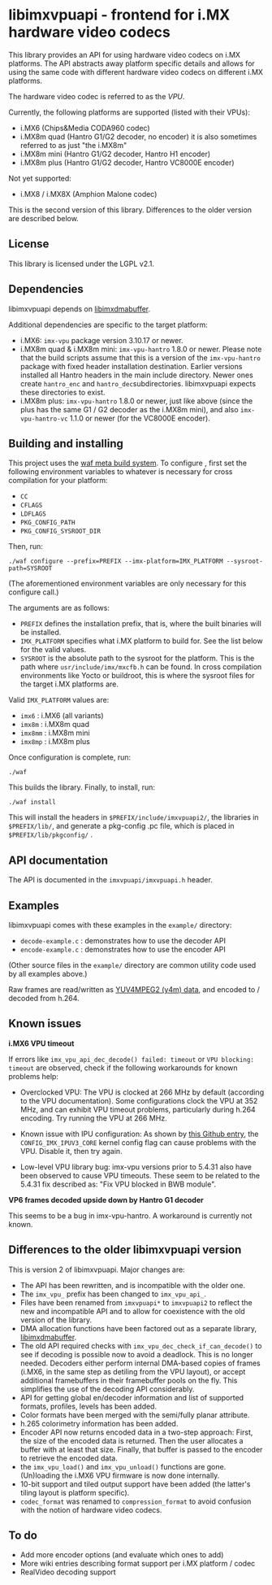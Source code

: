 libimxvpuapi - frontend for i.MX hardware video codecs
======================================================

This library provides an API for using hardware video codecs on i.MX platforms.
The API abstracts away platform specific details and allows for using the same
code with different hardware video codecs on different i.MX platforms.

The hardware video codec is referred to as the _VPU_.

Currently, the following platforms are supported (listed with their VPUs):

* i.MX6 (Chips&Media CODA960 codec)
* i.MX8m quad (Hantro G1/G2 decoder, no encoder)
  it is also sometimes referred to as just "the i.MX8m"
* i.MX8m mini (Hantro G1/G2 decoder, Hantro H1 encoder)
* i.MX8m plus (Hantro G1/G2 decoder, Hantro VC8000E encoder)

Not yet supported:

* i.MX8 / i.MX8X (Amphion Malone codec)

This is the second version of this library. Differences to the older version
are described below.


License
-------

This library is licensed under the LGPL v2.1.


Dependencies
------------

libimxvpuapi depends on [libimxdmabuffer](https://github.com/dv1/libimxdmabuffer).

Additional dependencies are specific to the target platform:

* i.MX6: `imx-vpu` package version 3.10.17 or newer.
* i.MX8m quad & i.MX8m mini: `imx-vpu-hantro` 1.8.0 or newer.
  Please note that the build scripts assume that this is a version of the
  `imx-vpu-hantro` package with fixed header installation destination. Earlier
  versions installed all Hantro headers in the main include directory. Newer
  ones create `hantro_enc` and `hantro_dec`subdirectories. libimxvpuapi
  expects these directories to exist.
* i.MX8m plus: `imx-vpu-hantro` 1.8.0 or newer, just like above
  (since the plus has the same G1 / G2 decoder as the i.MX8m mini),
  and also `imx-vpu-hantro-vc` 1.1.0 or newer (for the VC8000E encoder).


Building and installing
-----------------------

This project uses the [waf meta build system](https://waf.io/).
To configure , first set the following environment variables to whatever is
necessary for cross compilation for your platform:

* `CC`
* `CFLAGS`
* `LDFLAGS`
* `PKG_CONFIG_PATH`
* `PKG_CONFIG_SYSROOT_DIR`

Then, run:

    ./waf configure --prefix=PREFIX --imx-platform=IMX_PLATFORM --sysroot-path=SYSROOT

(The aforementioned environment variables are only necessary for this
configure call.)

The arguments are as follows:
* `PREFIX` defines the installation prefix, that is, where the built binaries
  will be installed.
* `IMX_PLATFORM` specifies what i.MX platform to build for. See the list below
  for the valid values.
* `SYSROOT` is the absolute path to the sysroot for the platform. This is the
  path where `usr/include/imx/mxcfb.h` can be found. In cross compilation
  environments like Yocto or buildroot, this is where the sysroot files for the
  target i.MX platforms are.

Valid `IMX_PLATFORM` values are:

* `imx6` : i.MX6 (all variants)
* `imx8m` : i.MX8m quad
* `imx8mm` : i.MX8m mini
* `imx8mp` : i.MX8m plus


Once configuration is complete, run:

    ./waf

This builds the library.
Finally, to install, run:

    ./waf install

This will install the headers in `$PREFIX/include/imxvpuapi2/`, the libraries
in `$PREFIX/lib/`, and generate a pkg-config .pc file, which is placed in
`$PREFIX/lib/pkgconfig/` .


API documentation
-----------------

The API is documented in the `imxvpuapi/imxvpuapi.h` header.


Examples
--------

libimxvpuapi comes with these examples in the `example/` directory:

* `decode-example.c` : demonstrates how to use the decoder API
* `encode-example.c` : demonstrates how to use the encoder API

(Other source files in the `example/` directory are common utility code used
by all examples above.)

Raw frames are read/written as [YUV4MPEG2 (y4m) data](https://wiki.multimedia.cx/index.php/YUV4MPEG2),
and encoded to / decoded from h.264.


Known issues
------------

**i.MX6 VPU timeout**

If errors like `imx_vpu_api_dec_decode() failed: timeout` or `VPU blocking: timeout`
are observed, check if the following workarounds for known problems help:

* Overclocked VPU: The VPU is clocked at 266 MHz by default (according to the
  VPU documentation). Some configurations clock the VPU at 352 MHz, and can
  exhibit VPU timeout problems, particularly during h.264 encoding. Try running
  the VPU at 266 MHz.

* Known issue with IPU configuration: As shown by [this Github entry](https://github.com/Freescale/libimxvpuapi/issues/11),
  the `CONFIG_IMX_IPUV3_CORE` kernel config flag can cause problems with the
  VPU. Disable it, then try again.

* Low-level VPU library bug: imx-vpu versions prior to 5.4.31 also have been
  observed to cause VPU timeouts. These seem to be related to the 5.4.31 fix
  described as: "Fix VPU blocked in BWB module".

**VP6 frames decoded upside down by Hantro G1 decoder**

This seems to be a bug in imx-vpu-hantro. A workaround is currently not known.


Differences to the older libimxvpuapi version
---------------------------------------------

This is version 2 of libimxvpuapi. Major changes are:

* The API has been rewritten, and is incompatible with the older one.
* The `imx_vpu_` prefix has been changed to `imx_vpu_api_`.
* Files have been renamed from `imxvpuapi*` to `imxvpuapi2` to reflect the
  new and incompatible API and to allow for coexistence with the old version
  of the library.
* DMA allocation functions have been factored out as a separate library,
  [libimxdmabuffer](https://github.com/Freescale/libimxdmabuffer).
* The old API required checks with `imx_vpu_dec_check_if_can_decode()` to see
  if decoding is possible now to avoid a deadlock. This is no longer needed.
  Decoders either perform internal DMA-based copies of frames (i.MX6, in the
  same step as detiling from the VPU layout), or accept additional framebuffers
  in their framebuffer pools on the fly. This simplifies the use of the
  decoding API considerably.
* API for getting global en/decoder information and list of supported formats,
  profiles, levels has been added.
* Color formats have been merged with the semi/fully planar attribute.
* h.265 colorimetry information has been added.
* Encoder API now returns encoded data in a two-step approach: First, the size
  of the encoded data is returned. Then the user allocates a buffer with at
  least that size. Finally, that buffer is passed to the encoder to retrieve
  the encoded data.
* the `imx_vpu_load()` and `imx_vpu_unload()` functions are gone. (Un)loading
  the i.MX6 VPU firmware is now done internally.
* 10-bit support and tiled output support have been added (the latter's tiling
  layout is platform specific).
* `codec_format` was renamed to `compression_format` to avoid confusion with
  the notion of hardware video codecs.


To do
-----

* Add more encoder options (and evaluate which ones to add)
* More wiki entries describing format support per i.MX platform / codec
* RealVideo decoding support
